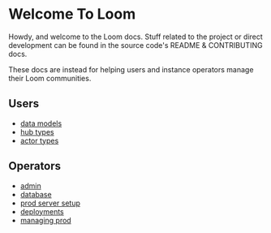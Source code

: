 # Welcome To Loom
Howdy, and welcome to the Loom docs. Stuff related to the project or direct development can be found in the source code's README & CONTRIBUTING docs.

These docs are instead for helping users and instance operators manage their Loom communities.

## Users
* [data models](data_model.md)
* [hub types](hub_types.md)
* [actor types](actor_types.md)

## Operators
* [admin](admin.md)
* [database](database.md)
* [prod server setup ](setup_production.md)
* [deployments](deployments.md)
* [managing prod](managing_prod.md)
